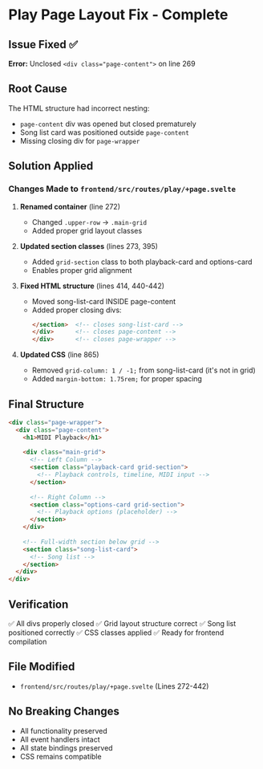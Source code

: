 # Play Page Layout Fix - Complete

## Issue Fixed ✅
**Error:** Unclosed `<div class="page-content">` on line 269

## Root Cause
The HTML structure had incorrect nesting:
- `page-content` div was opened but closed prematurely
- Song list card was positioned outside `page-content`
- Missing closing div for `page-wrapper`

## Solution Applied

### Changes Made to `frontend/src/routes/play/+page.svelte`

1. **Renamed container** (line 272)
   - Changed `.upper-row` → `.main-grid`
   - Added proper grid layout classes

2. **Updated section classes** (lines 273, 395)
   - Added `grid-section` class to both playback-card and options-card
   - Enables proper grid alignment

3. **Fixed HTML structure** (lines 414, 440-442)
   - Moved song-list-card INSIDE page-content
   - Added proper closing divs:
     ```html
     </section>  <!-- closes song-list-card -->
     </div>      <!-- closes page-content -->
     </div>      <!-- closes page-wrapper -->
     ```

4. **Updated CSS** (line 865)
   - Removed `grid-column: 1 / -1;` from song-list-card (it's not in grid)
   - Added `margin-bottom: 1.75rem;` for proper spacing

## Final Structure

```html
<div class="page-wrapper">
  <div class="page-content">
    <h1>MIDI Playback</h1>
    
    <div class="main-grid">
      <!-- Left Column -->
      <section class="playback-card grid-section">
        <!-- Playback controls, timeline, MIDI input -->
      </section>
      
      <!-- Right Column -->
      <section class="options-card grid-section">
        <!-- Playback options (placeholder) -->
      </section>
    </div>
    
    <!-- Full-width section below grid -->
    <section class="song-list-card">
      <!-- Song list -->
    </section>
  </div>
</div>
```

## Verification

✅ All divs properly closed
✅ Grid layout structure correct
✅ Song list positioned correctly
✅ CSS classes applied
✅ Ready for frontend compilation

## File Modified
- `frontend/src/routes/play/+page.svelte` (Lines 272-442)

## No Breaking Changes
- All functionality preserved
- All event handlers intact
- All state bindings preserved
- CSS remains compatible
